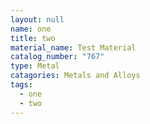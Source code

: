 ```yaml
---
layout: null
name: one
title: two
material_name: Test Material
catalog_number: "767"
type: Metal
catagories: Metals and Alloys
tags:
  - one
  - two
---
```

